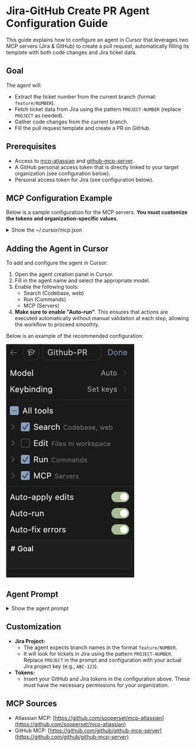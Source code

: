 # Jira-GitHub Create PR Agent Configuration Guide

This guide explains how to configure an agent in Cursor that leverages two MCP servers (Jira & GitHub) to create a pull request, automatically filling its template with both code changes and Jira ticket data.

## Goal

The agent will:

- Extract the ticket number from the current branch (format: `feature/NUMBER`).
- Fetch ticket data from Jira using the pattern `PROJECT-NUMBER` (replace `PROJECT` as needed).
- Gather code changes from the current branch.
- Fill the pull request template and create a PR on GitHub.

## Prerequisites

- Access to [mcp-atlassian](https://github.com/sooperset/mcp-atlassian) and [github-mcp-server](https://github.com/github/github-mcp-server).
- A GitHub personal access token that is directly linked to your target organization (see configuration below).
- Personal access token for Jira (see configuration below).

## MCP Configuration Example

Below is a sample configuration for the MCP servers. **You must customize the tokens and organization-specific values.**

<details>
<summary>Show the ~/.cursor/mcp.json</summary>

```json
{
  "mcpServers": {
    "github": {
      "command": "docker",
      "args": [
        "run",
        "-i",
        "--rm",
        "-e",
        "GITHUB_PERSONAL_ACCESS_TOKEN",
        "ghcr.io/github/github-mcp-server"
      ],
      "env": {
        "GITHUB_PERSONAL_ACCESS_TOKEN": "YOUR_TOKEN"
      }
    },
    "mcp-atlassian": {
      "command": "docker",
      "args": [
        "run",
        "-i",
        "--rm",
        "-e", "CONFLUENCE_URL",
        "-e", "CONFLUENCE_USERNAME",
        "-e", "CONFLUENCE_API_TOKEN",
        "-e", "JIRA_URL",
        "-e", "JIRA_USERNAME",
        "-e", "JIRA_API_TOKEN",
        "ghcr.io/sooperset/mcp-atlassian:latest"
      ],
      "env": {
        "CONFLUENCE_URL": "https://YOUR-ORGANISATION.atlassian.net/wiki",
        "CONFLUENCE_USERNAME": "YOUR-NAME@YOUR-ORGANISATION.fr",
        "CONFLUENCE_API_TOKEN": "YOUR_TOKEN",
        "JIRA_URL": "https://YOUR-ORGANISATION.atlassian.net",
        "JIRA_USERNAME": "YOUR-NAME@YOUR-ORGANISATION.fr",
        "JIRA_API_TOKEN": "YOUR_TOKEN",
        "READ_ONLY_MODE": "true"
      }
    }
  }
}
```

> **Note:**
>
> - The `READ_ONLY_MODE` flag enables read-only access for Jira. Remove this flag if you need write access.
> - The Confluence configuration is present but not used by this agent.
> - Replace all `YOUR_TOKEN`, `YOUR-ORGANISATION`, and similar placeholders with your actual values.
>
</details>

## Adding the Agent in Cursor

To add and configure the agent in Cursor:

1. Open the agent creation panel in Cursor.
2. Fill in the agent name and select the appropriate model.
3. Enable the following tools:
   - Search (Codebase, web)
   - Run (Commands)
   - MCP (Servers)
4. **Make sure to enable "Auto-run"**. This ensures that actions are executed automatically without manual validation at each step, allowing the workflow to proceed smoothly.

Below is an example of the recommended configuration:

![Agent Configuration Example](../assets/jira-github-create-pr-agents.png)

## Agent Prompt

<details>
<summary>Show the agent prompt</summary>

```md
# Goal

Fill a PR template with recent changes in the current branch and to create a PR with it.

# Rules

- Use `.github/pull_request_template.md` as the template.
- Read instructions from the template and fill it.
- Use the `git log` or `git diff` commands to get the recent changes IF NOT PROVIDED.
- Use the Atlassian mcp to get data about the Ticket on Jira.

# Steps

1. Get current branch name, project and repository.
2. Extract ticket number from branch name with format `feature/[NUMBER]`.
3. Get Jira data on the ticket using `FID-[NUMBER]` identifier from previous step.
4. Get current branch changes.
5. Get template and fill it.
6. Create a beautiful PR title.
7. Use filled template to create a PR.
8. Push it to GitHub using MCP asking for confirmation.
```

</details>

## Customization

- **Jira Project:**
  - The agent expects branch names in the format `feature/NUMBER`.
  - It will look for tickets in Jira using the pattern `PROJECT-NUMBER`. Replace `PROJECT` in the prompt and configuration with your actual Jira project key (e.g., `ABC-123`).
- **Tokens:**
  - Insert your GitHub and Jira tokens in the configuration above. These must have the necessary permissions for your organization.

## MCP Sources

- Atlassian MCP: [https://github.com/sooperset/mcp-atlassian](https://github.com/sooperset/mcp-atlassian)
- GitHub MCP: [https://github.com/github/github-mcp-server](https://github.com/github/github-mcp-server)
